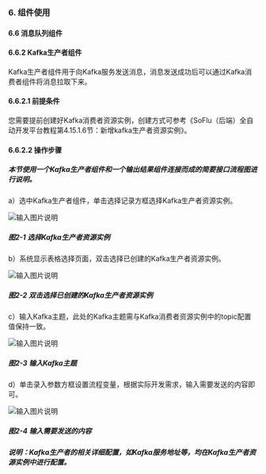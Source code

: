 ### 6. 组件使用

#### 6.6 消息队列组件

#### 6.6.2 Kafka生产者组件

Kafka生产者组件用于向Kafka服务发送消息，消息发送成功后可以通过Kafka消费者组件将消息拉取下来。

#### 6.6.2.1 前提条件

您需要提前创建好Kafka消费者资源实例，创建方式可参考《SoFlu（后端）全自动开发平台教程第4.15.1.6节：新增kafka生产者资源实例》。

#### 6.6.2.2 操作步骤

##### 本节使用一个Kafka生产者组件和一个输出结果组件连接而成的简要接口流程图进行说明。

a）选中Kafka生产者组件，单击选择记录方框选择Kafka生产者资源实例。

![输入图片说明](../../../../images/SoFlu%EF%BC%88%E5%90%8E%E7%AB%AF%EF%BC%89%E5%BC%80%E5%8F%91%E5%B9%B3%E5%8F%B0/1.%20%E6%9C%80%E6%96%B0%E7%89%88%E6%9C%AC%20-%20%E6%9B%B4%E6%96%B0%E6%97%A5%E6%9C%9F%20-%202022.10.08/6.%20%E7%BB%84%E4%BB%B6%E4%BD%BF%E7%94%A8/6.%20%E6%B6%88%E6%81%AF%E9%98%9F%E5%88%97%E7%BB%84%E4%BB%B6/2-1.png)

##### 图2-1 选择Kafka生产者资源实例

b）系统显示表格选择页面，双击选择已创建的Kafka生产者资源实例。

![输入图片说明](../../../../images/SoFlu%EF%BC%88%E5%90%8E%E7%AB%AF%EF%BC%89%E5%BC%80%E5%8F%91%E5%B9%B3%E5%8F%B0/1.%20%E6%9C%80%E6%96%B0%E7%89%88%E6%9C%AC%20-%20%E6%9B%B4%E6%96%B0%E6%97%A5%E6%9C%9F%20-%202022.10.08/6.%20%E7%BB%84%E4%BB%B6%E4%BD%BF%E7%94%A8/6.%20%E6%B6%88%E6%81%AF%E9%98%9F%E5%88%97%E7%BB%84%E4%BB%B6/2-2.png)

##### 图2-2 双击选择已创建的Kafka生产者资源实例

c）输入Kafka主题，此处的Kafka主题需与Kafka消费者资源实例中的topic配置值保持一致。

![输入图片说明](../../../../images/SoFlu%EF%BC%88%E5%90%8E%E7%AB%AF%EF%BC%89%E5%BC%80%E5%8F%91%E5%B9%B3%E5%8F%B0/1.%20%E6%9C%80%E6%96%B0%E7%89%88%E6%9C%AC%20-%20%E6%9B%B4%E6%96%B0%E6%97%A5%E6%9C%9F%20-%202022.10.08/6.%20%E7%BB%84%E4%BB%B6%E4%BD%BF%E7%94%A8/6.%20%E6%B6%88%E6%81%AF%E9%98%9F%E5%88%97%E7%BB%84%E4%BB%B6/2-3.png)

##### 图2-3 输入Kafka主题

d）单击录入参数方框设置流程变量，根据实际开发需求，输入需要发送的内容即可。

![输入图片说明](../../../../images/SoFlu%EF%BC%88%E5%90%8E%E7%AB%AF%EF%BC%89%E5%BC%80%E5%8F%91%E5%B9%B3%E5%8F%B0/1.%20%E6%9C%80%E6%96%B0%E7%89%88%E6%9C%AC%20-%20%E6%9B%B4%E6%96%B0%E6%97%A5%E6%9C%9F%20-%202022.10.08/6.%20%E7%BB%84%E4%BB%B6%E4%BD%BF%E7%94%A8/6.%20%E6%B6%88%E6%81%AF%E9%98%9F%E5%88%97%E7%BB%84%E4%BB%B6/2-4.png)

##### 图2-4 输入需要发送的内容

##### 说明：Kafka生产者的相关详细配置，如Kafka服务地址等，均在Kafka生产者资源实例中进行配置。
